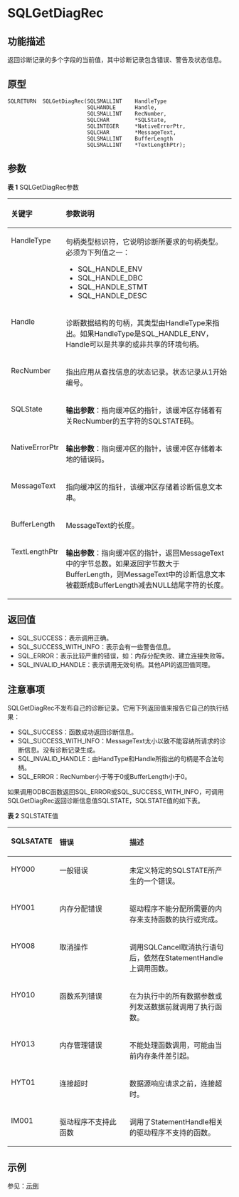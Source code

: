 # SQLGetDiagRec<a name="ZH-CN_TOPIC_0242371454"></a>

## 功能描述<a name="zh-cn_topic_0238272900_zh-cn_topic_0237120430_zh-cn_topic_0059778032_s0088b32a977e44f5a1e1e2b1523fc51c"></a>

返回诊断记录的多个字段的当前值，其中诊断记录包含错误、警告及状态信息。

## 原型<a name="zh-cn_topic_0238272900_zh-cn_topic_0237120430_zh-cn_topic_0059778032_s75cbaa3f71d04c628d2c1afdf0f4d953"></a>

```
SQLRETURN  SQLGetDiagRec(SQLSMALLINT    HandleType
                         SQLHANDLE      Handle,
                         SQLSMALLINT    RecNumber,
                         SQLCHAR        *SQLState,
                         SQLINTEGER     *NativeErrorPtr,
                         SQLCHAR        *MessageText,
                         SQLSMALLINT    BufferLength
                         SQLSMALLINT    *TextLengthPtr);
```

## 参数<a name="zh-cn_topic_0238272900_zh-cn_topic_0237120430_zh-cn_topic_0059778032_sde16d4cd6f674b65822349c34adf7cc5"></a>

**表 1**  SQLGetDiagRec参数

<a name="zh-cn_topic_0238272900_zh-cn_topic_0237120430_zh-cn_topic_0059778032_t8a641f9b30084f3f923130e22525006c"></a>
<table><thead align="left"><tr id="zh-cn_topic_0238272900_zh-cn_topic_0237120430_zh-cn_topic_0059778032_r7652c8a6e25d4f9d957ac5d0bf631e8d"><th class="cellrowborder" valign="top" width="19.12%" id="mcps1.2.3.1.1"><p id="zh-cn_topic_0238272900_zh-cn_topic_0237120430_zh-cn_topic_0059778032_ac5fd7625177149458012aac4d28eca6f"><a name="zh-cn_topic_0238272900_zh-cn_topic_0237120430_zh-cn_topic_0059778032_ac5fd7625177149458012aac4d28eca6f"></a><a name="zh-cn_topic_0238272900_zh-cn_topic_0237120430_zh-cn_topic_0059778032_ac5fd7625177149458012aac4d28eca6f"></a><strong id="zh-cn_topic_0238272900_zh-cn_topic_0237120430_zh-cn_topic_0059778032_a3ee48ecbc02841d2bb7f54ec01dac79f"><a name="zh-cn_topic_0238272900_zh-cn_topic_0237120430_zh-cn_topic_0059778032_a3ee48ecbc02841d2bb7f54ec01dac79f"></a><a name="zh-cn_topic_0238272900_zh-cn_topic_0237120430_zh-cn_topic_0059778032_a3ee48ecbc02841d2bb7f54ec01dac79f"></a>关键字</strong></p>
</th>
<th class="cellrowborder" valign="top" width="80.88%" id="mcps1.2.3.1.2"><p id="zh-cn_topic_0238272900_zh-cn_topic_0237120430_zh-cn_topic_0059778032_a67097243b2644b5d850fe5c9edba2106"><a name="zh-cn_topic_0238272900_zh-cn_topic_0237120430_zh-cn_topic_0059778032_a67097243b2644b5d850fe5c9edba2106"></a><a name="zh-cn_topic_0238272900_zh-cn_topic_0237120430_zh-cn_topic_0059778032_a67097243b2644b5d850fe5c9edba2106"></a><strong id="zh-cn_topic_0238272900_zh-cn_topic_0237120430_zh-cn_topic_0059778032_zh-cn_topic_0058965182_b968289214730"><a name="zh-cn_topic_0238272900_zh-cn_topic_0237120430_zh-cn_topic_0059778032_zh-cn_topic_0058965182_b968289214730"></a><a name="zh-cn_topic_0238272900_zh-cn_topic_0237120430_zh-cn_topic_0059778032_zh-cn_topic_0058965182_b968289214730"></a>参数说明</strong></p>
</th>
</tr>
</thead>
<tbody><tr id="zh-cn_topic_0238272900_zh-cn_topic_0237120430_zh-cn_topic_0059778032_r8421bf5306e14bb4b3b16eea80ce18f7"><td class="cellrowborder" valign="top" width="19.12%" headers="mcps1.2.3.1.1 "><p id="zh-cn_topic_0238272900_zh-cn_topic_0237120430_zh-cn_topic_0059778032_a23d9c19dce7c4ab19e32056bbcdcdd02"><a name="zh-cn_topic_0238272900_zh-cn_topic_0237120430_zh-cn_topic_0059778032_a23d9c19dce7c4ab19e32056bbcdcdd02"></a><a name="zh-cn_topic_0238272900_zh-cn_topic_0237120430_zh-cn_topic_0059778032_a23d9c19dce7c4ab19e32056bbcdcdd02"></a>HandleType</p>
</td>
<td class="cellrowborder" valign="top" width="80.88%" headers="mcps1.2.3.1.2 "><p id="zh-cn_topic_0238272900_zh-cn_topic_0237120430_zh-cn_topic_0059778032_a0956a66a111b4a0b9e98eb0d3b75d4ed"><a name="zh-cn_topic_0238272900_zh-cn_topic_0237120430_zh-cn_topic_0059778032_a0956a66a111b4a0b9e98eb0d3b75d4ed"></a><a name="zh-cn_topic_0238272900_zh-cn_topic_0237120430_zh-cn_topic_0059778032_a0956a66a111b4a0b9e98eb0d3b75d4ed"></a>句柄类型标识符，它说明诊断所要求的句柄类型。必须为下列值之一：</p>
<a name="zh-cn_topic_0238272900_zh-cn_topic_0237120430_zh-cn_topic_0059778032_u213e221424a9457ca4a15062bdf95df6"></a><a name="zh-cn_topic_0238272900_zh-cn_topic_0237120430_zh-cn_topic_0059778032_u213e221424a9457ca4a15062bdf95df6"></a><ul id="zh-cn_topic_0238272900_zh-cn_topic_0237120430_zh-cn_topic_0059778032_u213e221424a9457ca4a15062bdf95df6"><li>SQL_HANDLE_ENV</li><li>SQL_HANDLE_DBC</li><li>SQL_HANDLE_STMT</li><li>SQL_HANDLE_DESC</li></ul>
</td>
</tr>
<tr id="zh-cn_topic_0238272900_zh-cn_topic_0237120430_zh-cn_topic_0059778032_rc8d90a1599c94790a4565c59123d34b4"><td class="cellrowborder" valign="top" width="19.12%" headers="mcps1.2.3.1.1 "><p id="zh-cn_topic_0238272900_zh-cn_topic_0237120430_zh-cn_topic_0059778032_aa33be41cfa824d75af602ea2df253ecc"><a name="zh-cn_topic_0238272900_zh-cn_topic_0237120430_zh-cn_topic_0059778032_aa33be41cfa824d75af602ea2df253ecc"></a><a name="zh-cn_topic_0238272900_zh-cn_topic_0237120430_zh-cn_topic_0059778032_aa33be41cfa824d75af602ea2df253ecc"></a>Handle</p>
</td>
<td class="cellrowborder" valign="top" width="80.88%" headers="mcps1.2.3.1.2 "><p id="zh-cn_topic_0238272900_zh-cn_topic_0237120430_zh-cn_topic_0059778032_acd54460d1c39402bbd43b2fd6141afa9"><a name="zh-cn_topic_0238272900_zh-cn_topic_0237120430_zh-cn_topic_0059778032_acd54460d1c39402bbd43b2fd6141afa9"></a><a name="zh-cn_topic_0238272900_zh-cn_topic_0237120430_zh-cn_topic_0059778032_acd54460d1c39402bbd43b2fd6141afa9"></a>诊断数据结构的句柄，其类型由HandleType来指出。如果HandleType是SQL_HANDLE_ENV，Handle可以是共享的或非共享的环境句柄。</p>
</td>
</tr>
<tr id="zh-cn_topic_0238272900_zh-cn_topic_0237120430_zh-cn_topic_0059778032_red32d4c46c5948638f58a2760d26adc0"><td class="cellrowborder" valign="top" width="19.12%" headers="mcps1.2.3.1.1 "><p id="zh-cn_topic_0238272900_zh-cn_topic_0237120430_zh-cn_topic_0059778032_ad89ad535cbb74dd78a7dd10a9c0a9811"><a name="zh-cn_topic_0238272900_zh-cn_topic_0237120430_zh-cn_topic_0059778032_ad89ad535cbb74dd78a7dd10a9c0a9811"></a><a name="zh-cn_topic_0238272900_zh-cn_topic_0237120430_zh-cn_topic_0059778032_ad89ad535cbb74dd78a7dd10a9c0a9811"></a>RecNumber</p>
</td>
<td class="cellrowborder" valign="top" width="80.88%" headers="mcps1.2.3.1.2 "><p id="zh-cn_topic_0238272900_zh-cn_topic_0237120430_zh-cn_topic_0059778032_abf7b434f548042b4b69ca0531b7b444d"><a name="zh-cn_topic_0238272900_zh-cn_topic_0237120430_zh-cn_topic_0059778032_abf7b434f548042b4b69ca0531b7b444d"></a><a name="zh-cn_topic_0238272900_zh-cn_topic_0237120430_zh-cn_topic_0059778032_abf7b434f548042b4b69ca0531b7b444d"></a>指出应用从查找信息的状态记录。状态记录从1开始编号。</p>
</td>
</tr>
<tr id="zh-cn_topic_0238272900_zh-cn_topic_0237120430_zh-cn_topic_0059778032_ra322ea6691df4122a8074eca2410384e"><td class="cellrowborder" valign="top" width="19.12%" headers="mcps1.2.3.1.1 "><p id="zh-cn_topic_0238272900_zh-cn_topic_0237120430_zh-cn_topic_0059778032_a26626eac3a7b496da37587837bbfea66"><a name="zh-cn_topic_0238272900_zh-cn_topic_0237120430_zh-cn_topic_0059778032_a26626eac3a7b496da37587837bbfea66"></a><a name="zh-cn_topic_0238272900_zh-cn_topic_0237120430_zh-cn_topic_0059778032_a26626eac3a7b496da37587837bbfea66"></a>SQLState</p>
</td>
<td class="cellrowborder" valign="top" width="80.88%" headers="mcps1.2.3.1.2 "><p id="zh-cn_topic_0238272900_zh-cn_topic_0237120430_zh-cn_topic_0059778032_aa97c820304b849fb8d920f92495255dc"><a name="zh-cn_topic_0238272900_zh-cn_topic_0237120430_zh-cn_topic_0059778032_aa97c820304b849fb8d920f92495255dc"></a><a name="zh-cn_topic_0238272900_zh-cn_topic_0237120430_zh-cn_topic_0059778032_aa97c820304b849fb8d920f92495255dc"></a><strong id="zh-cn_topic_0238272900_zh-cn_topic_0237120430_zh-cn_topic_0059778032_zh-cn_topic_0058965182_b238522461474"><a name="zh-cn_topic_0238272900_zh-cn_topic_0237120430_zh-cn_topic_0059778032_zh-cn_topic_0058965182_b238522461474"></a><a name="zh-cn_topic_0238272900_zh-cn_topic_0237120430_zh-cn_topic_0059778032_zh-cn_topic_0058965182_b238522461474"></a>输出参数</strong>：指向缓冲区的指针，该缓冲区存储着有关RecNumber的五字符的SQLSTATE码。</p>
</td>
</tr>
<tr id="zh-cn_topic_0238272900_zh-cn_topic_0237120430_zh-cn_topic_0059778032_r17e7c4dcfaca4983be860787b9e652a5"><td class="cellrowborder" valign="top" width="19.12%" headers="mcps1.2.3.1.1 "><p id="zh-cn_topic_0238272900_zh-cn_topic_0237120430_zh-cn_topic_0059778032_a77f558f8c4444a10b28ea9d4083e7a15"><a name="zh-cn_topic_0238272900_zh-cn_topic_0237120430_zh-cn_topic_0059778032_a77f558f8c4444a10b28ea9d4083e7a15"></a><a name="zh-cn_topic_0238272900_zh-cn_topic_0237120430_zh-cn_topic_0059778032_a77f558f8c4444a10b28ea9d4083e7a15"></a>NativeErrorPtr</p>
</td>
<td class="cellrowborder" valign="top" width="80.88%" headers="mcps1.2.3.1.2 "><p id="zh-cn_topic_0238272900_zh-cn_topic_0237120430_zh-cn_topic_0059778032_adc4a42ccec1e41f2a797b8e4e984d66b"><a name="zh-cn_topic_0238272900_zh-cn_topic_0237120430_zh-cn_topic_0059778032_adc4a42ccec1e41f2a797b8e4e984d66b"></a><a name="zh-cn_topic_0238272900_zh-cn_topic_0237120430_zh-cn_topic_0059778032_adc4a42ccec1e41f2a797b8e4e984d66b"></a><strong id="zh-cn_topic_0238272900_zh-cn_topic_0237120430_zh-cn_topic_0059778032_zh-cn_topic_0058965182_b195510881471"><a name="zh-cn_topic_0238272900_zh-cn_topic_0237120430_zh-cn_topic_0059778032_zh-cn_topic_0058965182_b195510881471"></a><a name="zh-cn_topic_0238272900_zh-cn_topic_0237120430_zh-cn_topic_0059778032_zh-cn_topic_0058965182_b195510881471"></a>输出参数</strong>：指向缓冲区的指针，该缓冲区存储着本地的错误码。</p>
</td>
</tr>
<tr id="zh-cn_topic_0238272900_zh-cn_topic_0237120430_zh-cn_topic_0059778032_r69d6871df9b244ef9c89f63234766757"><td class="cellrowborder" valign="top" width="19.12%" headers="mcps1.2.3.1.1 "><p id="zh-cn_topic_0238272900_zh-cn_topic_0237120430_zh-cn_topic_0059778032_adc5a8f65d6454123a2be4d95c4eed29e"><a name="zh-cn_topic_0238272900_zh-cn_topic_0237120430_zh-cn_topic_0059778032_adc5a8f65d6454123a2be4d95c4eed29e"></a><a name="zh-cn_topic_0238272900_zh-cn_topic_0237120430_zh-cn_topic_0059778032_adc5a8f65d6454123a2be4d95c4eed29e"></a>MessageText</p>
</td>
<td class="cellrowborder" valign="top" width="80.88%" headers="mcps1.2.3.1.2 "><p id="zh-cn_topic_0238272900_zh-cn_topic_0237120430_zh-cn_topic_0059778032_a71a3ba92ba1d44d1a7279cb8161fcc16"><a name="zh-cn_topic_0238272900_zh-cn_topic_0237120430_zh-cn_topic_0059778032_a71a3ba92ba1d44d1a7279cb8161fcc16"></a><a name="zh-cn_topic_0238272900_zh-cn_topic_0237120430_zh-cn_topic_0059778032_a71a3ba92ba1d44d1a7279cb8161fcc16"></a>指向缓冲区的指针，该缓冲区存储着诊断信息文本串。</p>
</td>
</tr>
<tr id="zh-cn_topic_0238272900_zh-cn_topic_0237120430_zh-cn_topic_0059778032_r9cfafd4e60c44e6ea2e54feee0538d82"><td class="cellrowborder" valign="top" width="19.12%" headers="mcps1.2.3.1.1 "><p id="zh-cn_topic_0238272900_zh-cn_topic_0237120430_zh-cn_topic_0059778032_ab19878b501094807a333e484772c2e02"><a name="zh-cn_topic_0238272900_zh-cn_topic_0237120430_zh-cn_topic_0059778032_ab19878b501094807a333e484772c2e02"></a><a name="zh-cn_topic_0238272900_zh-cn_topic_0237120430_zh-cn_topic_0059778032_ab19878b501094807a333e484772c2e02"></a>BufferLength</p>
</td>
<td class="cellrowborder" valign="top" width="80.88%" headers="mcps1.2.3.1.2 "><p id="zh-cn_topic_0238272900_zh-cn_topic_0237120430_zh-cn_topic_0059778032_af9137bbefc86423aab1b1fba890a7329"><a name="zh-cn_topic_0238272900_zh-cn_topic_0237120430_zh-cn_topic_0059778032_af9137bbefc86423aab1b1fba890a7329"></a><a name="zh-cn_topic_0238272900_zh-cn_topic_0237120430_zh-cn_topic_0059778032_af9137bbefc86423aab1b1fba890a7329"></a>MessageText的长度。</p>
</td>
</tr>
<tr id="zh-cn_topic_0238272900_zh-cn_topic_0237120430_zh-cn_topic_0059778032_r90031695bb9d40ddbcd2c1571c1bc77c"><td class="cellrowborder" valign="top" width="19.12%" headers="mcps1.2.3.1.1 "><p id="zh-cn_topic_0238272900_zh-cn_topic_0237120430_zh-cn_topic_0059778032_a030e52eda27d44138767506dd6a680f0"><a name="zh-cn_topic_0238272900_zh-cn_topic_0237120430_zh-cn_topic_0059778032_a030e52eda27d44138767506dd6a680f0"></a><a name="zh-cn_topic_0238272900_zh-cn_topic_0237120430_zh-cn_topic_0059778032_a030e52eda27d44138767506dd6a680f0"></a>TextLengthPtr</p>
</td>
<td class="cellrowborder" valign="top" width="80.88%" headers="mcps1.2.3.1.2 "><p id="zh-cn_topic_0238272900_zh-cn_topic_0237120430_zh-cn_topic_0059778032_a718c4bd02e324559ba76e7511e4ed745"><a name="zh-cn_topic_0238272900_zh-cn_topic_0237120430_zh-cn_topic_0059778032_a718c4bd02e324559ba76e7511e4ed745"></a><a name="zh-cn_topic_0238272900_zh-cn_topic_0237120430_zh-cn_topic_0059778032_a718c4bd02e324559ba76e7511e4ed745"></a><strong id="zh-cn_topic_0238272900_zh-cn_topic_0237120430_zh-cn_topic_0059778032_afb1a2e91199946fa8d2ff1de15ff2b76"><a name="zh-cn_topic_0238272900_zh-cn_topic_0237120430_zh-cn_topic_0059778032_afb1a2e91199946fa8d2ff1de15ff2b76"></a><a name="zh-cn_topic_0238272900_zh-cn_topic_0237120430_zh-cn_topic_0059778032_afb1a2e91199946fa8d2ff1de15ff2b76"></a>输出参数</strong>：指向缓冲区的指针，返回MessageText中的字节总数。如果返回字节数大于BufferLength，则MessageText中的诊断信息文本被截断成BufferLength减去NULL结尾字符的长度。</p>
</td>
</tr>
</tbody>
</table>

## 返回值<a name="zh-cn_topic_0238272900_zh-cn_topic_0237120430_zh-cn_topic_0059778032_s79113635891145b5b38d04f8c2a8fa71"></a>

-   SQL\_SUCCESS：表示调用正确。
-   SQL\_SUCCESS\_WITH\_INFO：表示会有一些警告信息。
-   SQL\_ERROR：表示比较严重的错误，如：内存分配失败、建立连接失败等。
-   SQL\_INVALID\_HANDLE：表示调用无效句柄。其他API的返回值同理。

## 注意事项<a name="zh-cn_topic_0238272900_zh-cn_topic_0237120430_zh-cn_topic_0059778032_s15c39d4749d544f1bbd489d994427ef7"></a>

SQLGetDiagRec不发布自己的诊断记录。它用下列返回值来报告它自己的执行结果：

-   SQL\_SUCCESS：函数成功返回诊断信息。
-   SQL\_SUCCESS\_WITH\_INFO：MessageText太小以致不能容纳所请求的诊断信息。没有诊断记录生成。
-   SQL\_INVALID\_HANDLE：由HandType和Handle所指出的句柄是不合法句柄。
-   SQL\_ERROR：RecNumber小于等于0或BufferLength小于0。

如果调用ODBC函数返回SQL\_ERROR或SQL\_SUCCESS\_WITH\_INFO，可调用SQLGetDiagRec返回诊断信息值SQLSTATE，SQLSTATE值的如下表。

**表 2**  SQLSTATE值

<a name="zh-cn_topic_0238272900_zh-cn_topic_0237120430_zh-cn_topic_0059778032_t17be0e89f30840a9bcb9830d20727c4d"></a>
<table><thead align="left"><tr id="zh-cn_topic_0238272900_zh-cn_topic_0237120430_zh-cn_topic_0059778032_rae2dc7b490504d3a9bc41b0a56b01887"><th class="cellrowborder" valign="top" width="20.352035203520348%" id="mcps1.2.4.1.1"><p id="zh-cn_topic_0238272900_zh-cn_topic_0237120430_zh-cn_topic_0059778032_a055fca93ed784961910cbb84f6d4b9f9"><a name="zh-cn_topic_0238272900_zh-cn_topic_0237120430_zh-cn_topic_0059778032_a055fca93ed784961910cbb84f6d4b9f9"></a><a name="zh-cn_topic_0238272900_zh-cn_topic_0237120430_zh-cn_topic_0059778032_a055fca93ed784961910cbb84f6d4b9f9"></a>SQLSATATE</p>
</th>
<th class="cellrowborder" valign="top" width="31.983198319831978%" id="mcps1.2.4.1.2"><p id="zh-cn_topic_0238272900_zh-cn_topic_0237120430_zh-cn_topic_0059778032_ad2db9ecefa7748b58cb9f4e262b1c4f2"><a name="zh-cn_topic_0238272900_zh-cn_topic_0237120430_zh-cn_topic_0059778032_ad2db9ecefa7748b58cb9f4e262b1c4f2"></a><a name="zh-cn_topic_0238272900_zh-cn_topic_0237120430_zh-cn_topic_0059778032_ad2db9ecefa7748b58cb9f4e262b1c4f2"></a>错误</p>
</th>
<th class="cellrowborder" valign="top" width="47.66476647664767%" id="mcps1.2.4.1.3"><p id="zh-cn_topic_0238272900_zh-cn_topic_0237120430_zh-cn_topic_0059778032_a99322a2bf4634e16b16722ac1de661da"><a name="zh-cn_topic_0238272900_zh-cn_topic_0237120430_zh-cn_topic_0059778032_a99322a2bf4634e16b16722ac1de661da"></a><a name="zh-cn_topic_0238272900_zh-cn_topic_0237120430_zh-cn_topic_0059778032_a99322a2bf4634e16b16722ac1de661da"></a>描述</p>
</th>
</tr>
</thead>
<tbody><tr id="zh-cn_topic_0238272900_zh-cn_topic_0237120430_zh-cn_topic_0059778032_rc3546003493948b286282a2cf83a84e2"><td class="cellrowborder" valign="top" width="20.352035203520348%" headers="mcps1.2.4.1.1 "><p id="zh-cn_topic_0238272900_zh-cn_topic_0237120430_zh-cn_topic_0059778032_af485e77e78b24d80b902351eaeae6535"><a name="zh-cn_topic_0238272900_zh-cn_topic_0237120430_zh-cn_topic_0059778032_af485e77e78b24d80b902351eaeae6535"></a><a name="zh-cn_topic_0238272900_zh-cn_topic_0237120430_zh-cn_topic_0059778032_af485e77e78b24d80b902351eaeae6535"></a>HY000</p>
</td>
<td class="cellrowborder" valign="top" width="31.983198319831978%" headers="mcps1.2.4.1.2 "><p id="zh-cn_topic_0238272900_zh-cn_topic_0237120430_zh-cn_topic_0059778032_a9b2a0916f4424789b8916e5cf5a4b3a8"><a name="zh-cn_topic_0238272900_zh-cn_topic_0237120430_zh-cn_topic_0059778032_a9b2a0916f4424789b8916e5cf5a4b3a8"></a><a name="zh-cn_topic_0238272900_zh-cn_topic_0237120430_zh-cn_topic_0059778032_a9b2a0916f4424789b8916e5cf5a4b3a8"></a>一般错误</p>
</td>
<td class="cellrowborder" valign="top" width="47.66476647664767%" headers="mcps1.2.4.1.3 "><p id="zh-cn_topic_0238272900_zh-cn_topic_0237120430_zh-cn_topic_0059778032_a4888a2977eb043d499eb0aaab6d5b993"><a name="zh-cn_topic_0238272900_zh-cn_topic_0237120430_zh-cn_topic_0059778032_a4888a2977eb043d499eb0aaab6d5b993"></a><a name="zh-cn_topic_0238272900_zh-cn_topic_0237120430_zh-cn_topic_0059778032_a4888a2977eb043d499eb0aaab6d5b993"></a>未定义特定的SQLSTATE所产生的一个错误。</p>
</td>
</tr>
<tr id="zh-cn_topic_0238272900_zh-cn_topic_0237120430_zh-cn_topic_0059778032_r53d2074d51fb4e62b67b527e6507455b"><td class="cellrowborder" valign="top" width="20.352035203520348%" headers="mcps1.2.4.1.1 "><p id="zh-cn_topic_0238272900_zh-cn_topic_0237120430_zh-cn_topic_0059778032_a1258a17c096541069553adfcdeb136b7"><a name="zh-cn_topic_0238272900_zh-cn_topic_0237120430_zh-cn_topic_0059778032_a1258a17c096541069553adfcdeb136b7"></a><a name="zh-cn_topic_0238272900_zh-cn_topic_0237120430_zh-cn_topic_0059778032_a1258a17c096541069553adfcdeb136b7"></a>HY001</p>
</td>
<td class="cellrowborder" valign="top" width="31.983198319831978%" headers="mcps1.2.4.1.2 "><p id="zh-cn_topic_0238272900_zh-cn_topic_0237120430_zh-cn_topic_0059778032_a8ac0b9ecb2f5462dbc58ed23605e4125"><a name="zh-cn_topic_0238272900_zh-cn_topic_0237120430_zh-cn_topic_0059778032_a8ac0b9ecb2f5462dbc58ed23605e4125"></a><a name="zh-cn_topic_0238272900_zh-cn_topic_0237120430_zh-cn_topic_0059778032_a8ac0b9ecb2f5462dbc58ed23605e4125"></a>内存分配错误</p>
</td>
<td class="cellrowborder" valign="top" width="47.66476647664767%" headers="mcps1.2.4.1.3 "><p id="zh-cn_topic_0238272900_zh-cn_topic_0237120430_zh-cn_topic_0059778032_afb67b117387f4649be3a7097e2a1c547"><a name="zh-cn_topic_0238272900_zh-cn_topic_0237120430_zh-cn_topic_0059778032_afb67b117387f4649be3a7097e2a1c547"></a><a name="zh-cn_topic_0238272900_zh-cn_topic_0237120430_zh-cn_topic_0059778032_afb67b117387f4649be3a7097e2a1c547"></a>驱动程序不能分配所需要的内存来支持函数的执行或完成。</p>
</td>
</tr>
<tr id="zh-cn_topic_0238272900_zh-cn_topic_0237120430_zh-cn_topic_0059778032_r91c74c00e0354589a467e60acb4ad252"><td class="cellrowborder" valign="top" width="20.352035203520348%" headers="mcps1.2.4.1.1 "><p id="zh-cn_topic_0238272900_zh-cn_topic_0237120430_zh-cn_topic_0059778032_a5d80615d7e09406daa1bf947758889e3"><a name="zh-cn_topic_0238272900_zh-cn_topic_0237120430_zh-cn_topic_0059778032_a5d80615d7e09406daa1bf947758889e3"></a><a name="zh-cn_topic_0238272900_zh-cn_topic_0237120430_zh-cn_topic_0059778032_a5d80615d7e09406daa1bf947758889e3"></a>HY008</p>
</td>
<td class="cellrowborder" valign="top" width="31.983198319831978%" headers="mcps1.2.4.1.2 "><p id="zh-cn_topic_0238272900_zh-cn_topic_0237120430_zh-cn_topic_0059778032_a5f029907623d4d4a949aba70aef726d2"><a name="zh-cn_topic_0238272900_zh-cn_topic_0237120430_zh-cn_topic_0059778032_a5f029907623d4d4a949aba70aef726d2"></a><a name="zh-cn_topic_0238272900_zh-cn_topic_0237120430_zh-cn_topic_0059778032_a5f029907623d4d4a949aba70aef726d2"></a>取消操作</p>
</td>
<td class="cellrowborder" valign="top" width="47.66476647664767%" headers="mcps1.2.4.1.3 "><p id="zh-cn_topic_0238272900_zh-cn_topic_0237120430_zh-cn_topic_0059778032_ac2bd4da7520f460e9512493ef145331d"><a name="zh-cn_topic_0238272900_zh-cn_topic_0237120430_zh-cn_topic_0059778032_ac2bd4da7520f460e9512493ef145331d"></a><a name="zh-cn_topic_0238272900_zh-cn_topic_0237120430_zh-cn_topic_0059778032_ac2bd4da7520f460e9512493ef145331d"></a>调用SQLCancel取消执行语句后，依然在StatementHandle上调用函数。</p>
</td>
</tr>
<tr id="zh-cn_topic_0238272900_zh-cn_topic_0237120430_zh-cn_topic_0059778032_reca8ca42a08a43d4b5a4be65504b78c9"><td class="cellrowborder" valign="top" width="20.352035203520348%" headers="mcps1.2.4.1.1 "><p id="zh-cn_topic_0238272900_zh-cn_topic_0237120430_zh-cn_topic_0059778032_aee97592928914832828e501ef274570c"><a name="zh-cn_topic_0238272900_zh-cn_topic_0237120430_zh-cn_topic_0059778032_aee97592928914832828e501ef274570c"></a><a name="zh-cn_topic_0238272900_zh-cn_topic_0237120430_zh-cn_topic_0059778032_aee97592928914832828e501ef274570c"></a>HY010</p>
</td>
<td class="cellrowborder" valign="top" width="31.983198319831978%" headers="mcps1.2.4.1.2 "><p id="zh-cn_topic_0238272900_zh-cn_topic_0237120430_zh-cn_topic_0059778032_a7493ff015ed0473e8eb10249c2dd7050"><a name="zh-cn_topic_0238272900_zh-cn_topic_0237120430_zh-cn_topic_0059778032_a7493ff015ed0473e8eb10249c2dd7050"></a><a name="zh-cn_topic_0238272900_zh-cn_topic_0237120430_zh-cn_topic_0059778032_a7493ff015ed0473e8eb10249c2dd7050"></a>函数系列错误</p>
</td>
<td class="cellrowborder" valign="top" width="47.66476647664767%" headers="mcps1.2.4.1.3 "><p id="zh-cn_topic_0238272900_zh-cn_topic_0237120430_zh-cn_topic_0059778032_a90d1fc792c6f4fc1a9afd8ffd8803c0e"><a name="zh-cn_topic_0238272900_zh-cn_topic_0237120430_zh-cn_topic_0059778032_a90d1fc792c6f4fc1a9afd8ffd8803c0e"></a><a name="zh-cn_topic_0238272900_zh-cn_topic_0237120430_zh-cn_topic_0059778032_a90d1fc792c6f4fc1a9afd8ffd8803c0e"></a>在为执行中的所有数据参数或列发送数据前就调用了执行函数。</p>
</td>
</tr>
<tr id="zh-cn_topic_0238272900_zh-cn_topic_0237120430_zh-cn_topic_0059778032_rb37083298b164ec3ac79b18d45abed97"><td class="cellrowborder" valign="top" width="20.352035203520348%" headers="mcps1.2.4.1.1 "><p id="zh-cn_topic_0238272900_zh-cn_topic_0237120430_zh-cn_topic_0059778032_a4ac13f92d85745d8a564ae3ce962e821"><a name="zh-cn_topic_0238272900_zh-cn_topic_0237120430_zh-cn_topic_0059778032_a4ac13f92d85745d8a564ae3ce962e821"></a><a name="zh-cn_topic_0238272900_zh-cn_topic_0237120430_zh-cn_topic_0059778032_a4ac13f92d85745d8a564ae3ce962e821"></a>HY013</p>
</td>
<td class="cellrowborder" valign="top" width="31.983198319831978%" headers="mcps1.2.4.1.2 "><p id="zh-cn_topic_0238272900_zh-cn_topic_0237120430_zh-cn_topic_0059778032_affb3fdee5a8c44c8a9f05d5bc9e6c028"><a name="zh-cn_topic_0238272900_zh-cn_topic_0237120430_zh-cn_topic_0059778032_affb3fdee5a8c44c8a9f05d5bc9e6c028"></a><a name="zh-cn_topic_0238272900_zh-cn_topic_0237120430_zh-cn_topic_0059778032_affb3fdee5a8c44c8a9f05d5bc9e6c028"></a>内存管理错误</p>
</td>
<td class="cellrowborder" valign="top" width="47.66476647664767%" headers="mcps1.2.4.1.3 "><p id="zh-cn_topic_0238272900_zh-cn_topic_0237120430_zh-cn_topic_0059778032_aae6ae797f12a4e219c8b1162a5927b2a"><a name="zh-cn_topic_0238272900_zh-cn_topic_0237120430_zh-cn_topic_0059778032_aae6ae797f12a4e219c8b1162a5927b2a"></a><a name="zh-cn_topic_0238272900_zh-cn_topic_0237120430_zh-cn_topic_0059778032_aae6ae797f12a4e219c8b1162a5927b2a"></a>不能处理函数调用，可能由当前内存条件差引起。</p>
</td>
</tr>
<tr id="zh-cn_topic_0238272900_zh-cn_topic_0237120430_zh-cn_topic_0059778032_r72d9bb5b4d1d44119f67b62518ce3aa7"><td class="cellrowborder" valign="top" width="20.352035203520348%" headers="mcps1.2.4.1.1 "><p id="zh-cn_topic_0238272900_zh-cn_topic_0237120430_zh-cn_topic_0059778032_a2e76848fdbde4a74a5088a36107ddcd6"><a name="zh-cn_topic_0238272900_zh-cn_topic_0237120430_zh-cn_topic_0059778032_a2e76848fdbde4a74a5088a36107ddcd6"></a><a name="zh-cn_topic_0238272900_zh-cn_topic_0237120430_zh-cn_topic_0059778032_a2e76848fdbde4a74a5088a36107ddcd6"></a>HYT01</p>
</td>
<td class="cellrowborder" valign="top" width="31.983198319831978%" headers="mcps1.2.4.1.2 "><p id="zh-cn_topic_0238272900_zh-cn_topic_0237120430_zh-cn_topic_0059778032_a35dfb52ce84f4e67902423f0c64d8dae"><a name="zh-cn_topic_0238272900_zh-cn_topic_0237120430_zh-cn_topic_0059778032_a35dfb52ce84f4e67902423f0c64d8dae"></a><a name="zh-cn_topic_0238272900_zh-cn_topic_0237120430_zh-cn_topic_0059778032_a35dfb52ce84f4e67902423f0c64d8dae"></a>连接超时</p>
</td>
<td class="cellrowborder" valign="top" width="47.66476647664767%" headers="mcps1.2.4.1.3 "><p id="zh-cn_topic_0238272900_zh-cn_topic_0237120430_zh-cn_topic_0059778032_a387bee66577b404ebb5ee3d35d85b2c3"><a name="zh-cn_topic_0238272900_zh-cn_topic_0237120430_zh-cn_topic_0059778032_a387bee66577b404ebb5ee3d35d85b2c3"></a><a name="zh-cn_topic_0238272900_zh-cn_topic_0237120430_zh-cn_topic_0059778032_a387bee66577b404ebb5ee3d35d85b2c3"></a>数据源响应请求之前，连接超时。</p>
</td>
</tr>
<tr id="zh-cn_topic_0238272900_zh-cn_topic_0237120430_zh-cn_topic_0059778032_rfa171d35610c45ef833f549f90d80760"><td class="cellrowborder" valign="top" width="20.352035203520348%" headers="mcps1.2.4.1.1 "><p id="zh-cn_topic_0238272900_zh-cn_topic_0237120430_zh-cn_topic_0059778032_a99e75700bc1148cb8ca38d8bceb5d89c"><a name="zh-cn_topic_0238272900_zh-cn_topic_0237120430_zh-cn_topic_0059778032_a99e75700bc1148cb8ca38d8bceb5d89c"></a><a name="zh-cn_topic_0238272900_zh-cn_topic_0237120430_zh-cn_topic_0059778032_a99e75700bc1148cb8ca38d8bceb5d89c"></a>IM001</p>
</td>
<td class="cellrowborder" valign="top" width="31.983198319831978%" headers="mcps1.2.4.1.2 "><p id="zh-cn_topic_0238272900_zh-cn_topic_0237120430_zh-cn_topic_0059778032_af0bc113423374289b9d37d28a6e2bd2c"><a name="zh-cn_topic_0238272900_zh-cn_topic_0237120430_zh-cn_topic_0059778032_af0bc113423374289b9d37d28a6e2bd2c"></a><a name="zh-cn_topic_0238272900_zh-cn_topic_0237120430_zh-cn_topic_0059778032_af0bc113423374289b9d37d28a6e2bd2c"></a>驱动程序不支持此函数</p>
</td>
<td class="cellrowborder" valign="top" width="47.66476647664767%" headers="mcps1.2.4.1.3 "><p id="zh-cn_topic_0238272900_zh-cn_topic_0237120430_zh-cn_topic_0059778032_a7490bf4e38344511966387267b13ed3c"><a name="zh-cn_topic_0238272900_zh-cn_topic_0237120430_zh-cn_topic_0059778032_a7490bf4e38344511966387267b13ed3c"></a><a name="zh-cn_topic_0238272900_zh-cn_topic_0237120430_zh-cn_topic_0059778032_a7490bf4e38344511966387267b13ed3c"></a>调用了StatementHandle相关的驱动程序不支持的函数。</p>
</td>
</tr>
</tbody>
</table>

## 示例<a name="zh-cn_topic_0238272900_zh-cn_topic_0237120430_zh-cn_topic_0059778032_sf24dafb7ecbe4978ac9b0c0da42eaa19"></a>

参见：[示例](示例-2.md)
